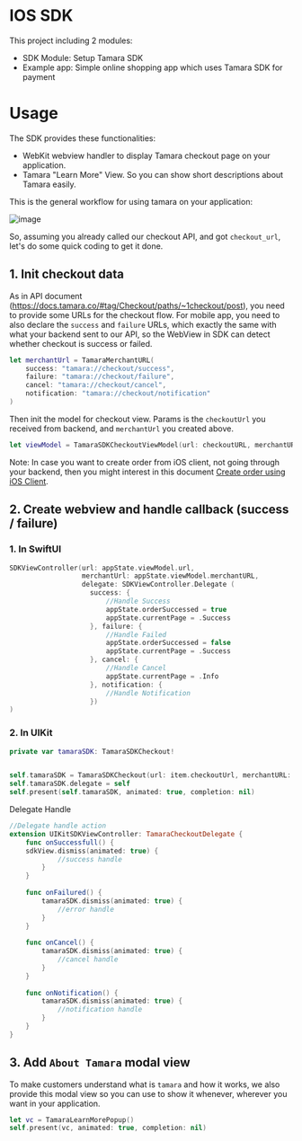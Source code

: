 # IOS SDK

This project including 2 modules:
* SDK Module: Setup Tamara SDK
* Example app: Simple online shopping app which uses Tamara SDK for payment

# Usage

The SDK provides these functionalities:

* WebKit webview handler to display Tamara checkout page on your application.
* Tamara "Learn More" View. So you can show short descriptions about Tamara easily.

This is the general workflow for using tamara on your application:

![image](https://github.com/tamara-solution/ios-sdk/assets/121469787/fedcdf6c-9f5c-42aa-bf52-e4e79c7965ba)


So, assuming you already called our checkout API, and got `checkout_url`, let's do some quick coding to get it done.

## 1. Init checkout data
As in API document (https://docs.tamara.co/#tag/Checkout/paths/~1checkout/post), you need to provide some URLs for the checkout flow. For mobile app, you need to also declare the `success` and `failure` URLs, which exactly the same with what your backend sent to our API, so the WebView in SDK can detect whether checkout is success or failed.

```swift
let merchantUrl = TamaraMerchantURL(
    success: "tamara://checkout/success",
    failure: "tamara://checkout/failure",
    cancel: "tamara://checkout/cancel",
    notification: "tamara://checkout/notification"
)
```

Then init the model for checkout view. Params is the `checkoutUrl` you received from backend, and `merchantUrl` you created above.

```swift
let viewModel = TamaraSDKCheckoutViewModel(url: checkoutURL, merchantURL: merchantUrl)
```

Note: In case you want to create order from iOS client, not going through your backend, then you might interest in this document [Create order using iOS Client](/ORDER.md).


## 2. Create webview and handle callback (success / failure)
### 1. In SwiftUI 

```swift
SDKViewController(url: appState.viewModel.url,
                  merchantUrl: appState.viewModel.merchantURL,
                  delegate: SDKViewController.Delegate (
                    success: {
                        //Handle Success
                        appState.orderSuccessed = true
                        appState.currentPage = .Success
                    }, failure: {
                        //Handle Failed
                        appState.orderSuccessed = false
                        appState.currentPage = .Success
                    }, cancel: {
                        //Handle Cancel
                        appState.currentPage = .Info
                    }, notification: {
                        //Handle Notification
                    })
)
```
### 2. In UIKit 
```swift
private var tamaraSDK: TamaraSDKCheckout!
```

```swift

self.tamaraSDK = TamaraSDKCheckout(url: item.checkoutUrl, merchantURL: merchantUrl, webView: nil)
self.tamaraSDK.delegate = self
self.present(self.tamaraSDK, animated: true, completion: nil)

```
Delegate Handle

```swift
//Delegate handle action
extension UIKitSDKViewController: TamaraCheckoutDelegate {
    func onSuccessfull() {
    sdkView.dismiss(animated: true) {
            //success handle
        }
    }
    
    func onFailured() {
        tamaraSDK.dismiss(animated: true) {
            //error handle
        }
    }
    
    func onCancel() {
        tamaraSDK.dismiss(animated: true) {
            //cancel handle
        }
    }
    
    func onNotification() {
        tamaraSDK.dismiss(animated: true) {
            //notification handle
        }
    }
}
```

## 3. Add `About Tamara` modal view

To make customers understand what is `tamara` and how it works, we also provide this modal view so you can use to show it whenever, wherever you want in your application.

```swift
let vc = TamaraLearnMorePopup()
self.present(vc, animated: true, completion: nil)
```
